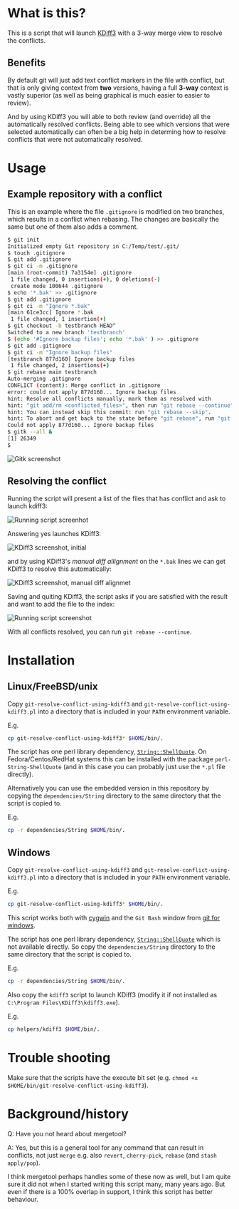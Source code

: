 
# What is this?

This is a script that will launch [KDiff3](http://kdiff3.sourceforge.net/) with
a 3-way merge view to resolve the conflicts.

## Benefits

By default git will just add text conflict markers in the file with conflict,
but that is only giving context from **two** versions, having a full **3-way**
context is vastly superior (as well as being graphical is much easier to easier
to review).

And by using KDiff3 you will able to both review (and override) all the
automatically resolved conflicts. Being able to see which versions that were
selected automatically can often be a big help in determing how to resolve
conflicts that were not automatically resolved.

# Usage

## Example repository with a conflict

This is an example where the file `.gitignore` is modified on two branches,
which results in a conflict when rebasing. The changes are basically the same
but one of them also adds a comment.

```bash
$ git init
Initialized empty Git repository in C:/Temp/test/.git/
$ touch .gitignore
$ git add .gitignore
$ git ci -m .gitignore
[main (root-commit) 7a3154e] .gitignore
 1 file changed, 0 insertions(+), 0 deletions(-)
 create mode 100644 .gitignore
$ echo '*.bak' >> .gitignore
$ git add .gitignore
$ git ci -m "Ignore *.bak"
[main 61ce3cc] Ignore *.bak
 1 file changed, 1 insertion(+)
$ git checkout -b testbranch HEAD^
Switched to a new branch 'testbranch'
$ (echo '#Ignore backup files'; echo '*.bak' ) >> .gitignore
$ git add .gitignore
$ git ci -m "Ignore backup files"
[testbranch 877d160] Ignore backup files
 1 file changed, 2 insertions(+)
$ git rebase main testbranch
Auto-merging .gitignore
CONFLICT (content): Merge conflict in .gitignore
error: could not apply 877d160... Ignore backup files
hint: Resolve all conflicts manually, mark them as resolved with
hint: "git add/rm <conflicted_files>", then run "git rebase --continue".
hint: You can instead skip this commit: run "git rebase --skip".
hint: To abort and get back to the state before "git rebase", run "git rebase --abort".
Could not apply 877d160... Ignore backup files
$ gitk --all &
[1] 26349
$
```

![Gitk screenshot](doc/images/gitk_conflict.png)

## Resolving the conflict

Running the script will present a list of the files that has conflict and ask
to launch kdiff3:

![Running script screenhot](doc/images/run_script_001.png)

Answering yes launches KDiff3:

![KDiff3 screenshot, initial](doc/images/kdiff3_initial.png)

and by using KDiff3's *manual diff allignment* on the `*.bak` lines we can get
KDiff3 to resolve this automatically:

![KDiff3 screenshot, manual diff alignmet](doc/images/kdiff3_manual_diffalignment.png)

Saving and quiting KDiff3, the script asks if you are satisfied with the result
and want to add the file to the index:

![Running script screenshot](doc/images/run_script_002.png)

With all conflicts resolved, you can run `git rebase --continue`.

# Installation

## Linux/FreeBSD/unix

Copy `git-resolve-conflict-using-kdiff3` and `git-resolve-conflict-using-kdiff3.pl`
into a directory that is included in your `PATH` environment variable.

E.g.

```bash
cp git-resolve-conflict-using-kdiff3* $HOME/bin/.
```

The script has one perl library dependency, [`String::ShellQuote`](https://metacpan.org/pod/String::ShellQuote).
On Fedora/Centos/RedHat systems this can be installed with the package
`perl-String-ShellQuote` (and in this case you can probably just use the `*.pl`
file directly).

Alternatively you can use the embedded version in this repository by copying
the `dependencies/String` directory to the same directory that the script is
copied to.

E.g.

```bash
cp -r dependencies/String $HOME/bin/.
```

## Windows

Copy `git-resolve-conflict-using-kdiff3` and `git-resolve-conflict-using-kdiff3.pl`
into a directory that is included in your `PATH` environment variable.

E.g.

```bash
cp git-resolve-conflict-using-kdiff3* $HOME/bin/.
```

This script works both with [cygwin](https://www.cygwin.com/) and the `Git Bash`
window from [git for windows](https://www.git-scm.com/download/win).

The script has one perl library dependency, [`String::ShellQuote`](https://metacpan.org/pod/String::ShellQuote)
which is not available directly. So copy the `dependencies/String` directory
to the same directory that the script is copied to.

E.g.

```bash
cp -r dependencies/String $HOME/bin/.
```

Also copy the `kdiff3` script to launch KDiff3 (modify it if not installed as
`C:\Program Files\KDiff3\kdiff3.exe`).

E.g.

```bash
cp helpers/kdiff3 $HOME/bin/.
```

# Trouble shooting

Make sure that the scripts have the execute bit set (e.g.
`chmod +x $HOME/bin/git-resolve-conflict-using-kdiff3`).

# Background/history

Q: Have you not heard about mergetool?

A: Yes, but this is a general tool for any command that can result in
conflicts, not just `merge` e.g. also `revert`, `cherry-pick`, `rebase`
(and `stash apply/pop`).

I think mergetool perhaps handles some of these now as well, but I am quite
sure it did not when I started writing this script many, many years ago.
But even if there is a 100% overlap in support, I think this script has better
behaviour.
